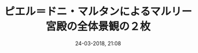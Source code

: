 ---
title: ピエル＝ドニ・マルタンによるマルリー宮殿の全体景観の２枚
titleone: '<ruby lang="ja" style="color:#555;">マルリー宮殿の<wbr>全体景観<rp>(</rp><rt lang="fr" style="color:#999;">Vue générale du Château de Marly</rt><rp>)</rp></ruby>の２枚'
menu: 全体景観の２枚
created: 05-03-2018, 19:51
date: 24-03-2018, 21:08
modified: 05-12-2018, 16:41
itempage: Article
taxonomy:
   category: [docs, ja]
content:
    items:
       '@taxonomy':
         category: [pdmartin, ja]
    order:
        by: default
        dir: asc
    limit: 1
    pagination: true
metadata:
    description: 'この１７２３年と１７２４年にピエル＝ドニ・マルタン（Pierre-Denis MARTIN）によって施された《水飲み場から眺めた、マルリー宮殿の全体景観》の2枚がの2枚がフランス国王ルイ１４世の治世下のマルリーのあらゆる空間的存在を想像するための一重要な史料です。'
    keywords: 'ヴェルサイユ宮殿, ヴェルサイユ, ルイ１４世, Louis XIV, ルイ十四世'
    image: marly_700x950.jpg
    image_width: 700
    image_height: 950
    image_title: ピエル＝ドニ・マルタン、《マルリー宮殿の全体景観》（１７２４年）
    image_legend: これから作文します
    'twitter:card': summary
significantlinks: ["https://github.com/tidiview/francois-vidit.com/blob/master/user/sites/docs/pages/01.home/02.versailles/04.marly/01.pierre-denis-martin/02.pierre-denis-martin_2/page_in_pages.ja.md"]
specialty: ["フランス歴史", "宮廷文化", "ヴェルサイユ宮殿", "ヴェルサイユ", "フランス古典主義", "１８世紀フランス宮廷絵画", "ピエル＝ドニ・マルタン", "Pierre-Denis MARTIN", "マルリー"]
shortcode-core:
   active: true
sitemap:
   changefreq: weekly
   priority: 0.6
---